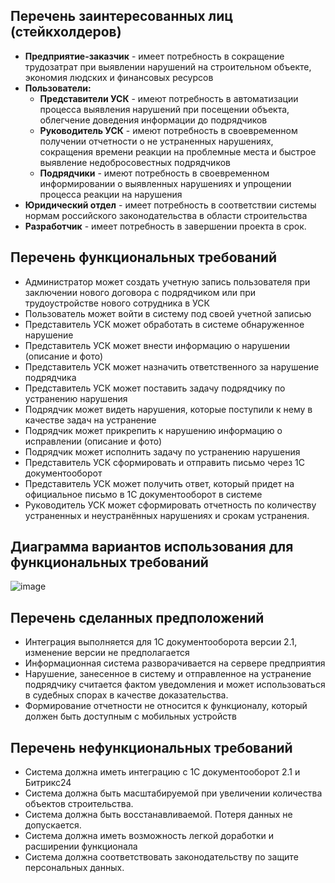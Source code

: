 ## Перечень заинтересованных лиц (стейкхолдеров)
- **Предприятие-заказчик** - имеет потребность в сокращение трудозатрат при выявлении нарушений на строительном объекте, экономия людских и финансовых ресурсов
- **Пользователи:**
    - **Представители УСК** - имеют потребность в автоматизации процесса выявления нарушений при посещении объекта, облегчение доведения информации до подрядчиков
    - **Руководитель УСК** - имеют потребность в своевременном получении отчетности о не устраненных нарушениях, сокращения времени реакции на проблемные места и быстрое выявление недобросовестных подрядчиков
    - **Подрядчики** - имеют потребность в своевременном информировании о выявленных нарушениях и упрощении процесса реакции на нарушения
- **Юридический отдел** - имеет потребность в соответствии системы нормам российского законодательства в области строительства
- **Разработчик** - имеет потребность в завершении проекта в срок.
## Перечень функциональных требований
- Администратор может создать учетную запись пользователя при заключении нового договора с подрядчиком или при трудоустройстве нового сотрудника в УСК
- Пользователь может войти в систему под своей учетной записью
- Представитель УСК может обработать в системе обнаруженное нарушение 
- Представитель УСК может внести информацию о нарушении (описание и фото)
- Представитель УСК может назначить ответственного за нарушение подрядчика
- Представитель УСК может поставить задачу подрядчику по устранению нарушения
- Подрядчик может видеть нарушения, которые поступили к нему в качестве задач на устранение
- Подрядчик может прикрепить к нарушению информацию о исправлении (описание и фото)
- Подрядчик может исполнить задачу по устранению нарушения
- Представитель УСК сформировать и отправить письмо через 1С документооборот
- Представитель УСК может получить ответ, который придет на официальное письмо в 1С документооборот в системе
- Руководитель УСК может сформировать отчетность по количеству устраненных и неустранённых  нарушениях и срокам устранения.
## Диаграмма вариантов использования для функциональных требований
![image](https://github.com/ValeriaSuhinina/hse_paps/assets/126563738/11ee0884-8ad7-4836-85c9-2d3f3d6fb8b9)
## Перечень сделанных предположений
- Интеграция выполняется для 1С документооборота версии 2.1, изменение версии не предполагается
- Информационная система разворачивается на сервере предприятия
- Нарушение, занесенное в систему и отправленное на устранение подрядчику считается фактом уведомления и может использоваться в судебных спорах в качестве доказательства.
- Формирование отчетности не относится к функционалу, который должен быть доступным с мобильных устройств
## Перечень нефункциональных требований
- Система должна иметь интеграцию с 1С документооборот 2.1 и Битрикс24
- Система должна быть масштабируемой при увеличении количества объектов строительства.
- Система должна быть восстанавливаемой. Потеря данных не допускается.
- Система должна иметь возможность легкой доработки и расширении функционала
- Система должна соответствовать законодательству по защите персональных данных.
